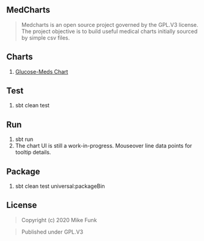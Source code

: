 MedCharts
---------
>Medcharts is an open source project governed by the GPL.V3 license. The project objective is
>to build useful medical charts initially sourced by simple csv files.

Charts
------
1. [Glucose-Meds Chart](glucose.meds.chart.md)

Test
----
1. sbt clean test

Run
---
1. sbt run
2. The chart UI is still a work-in-progress. Mouseover line data points for tooltip details.

Package
-------
1. sbt clean test universal:packageBin

License
-------
>Copyright (c) 2020 Mike Funk

>Published under GPL.V3